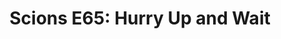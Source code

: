 ---
layout: post
title: "Scions E65: Hurry Up and Wait"
description: "Short one for y’all this week."
permalink: https://www.fromtherumbleseat.com/2021/5/3/22416399/scions-e65-hurry-up-and-wait
---